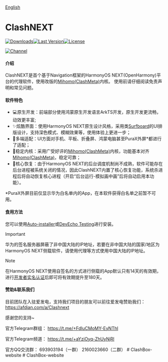 [English](/README_en.md)

# ClashNEXT

[![Downloads](https://img.shields.io/github/downloads/xiaobaigroup/ClashNEXT/total?style=flat-square&logo=github)](https://github.com/xiaobaigroup/ClashNEXT/releases/)[![Last Version](https://img.shields.io/github/release/xiaobaigroup/ClashNEXT/all.svg?style=flat-square)](https://github.com/xiaobaigroup/ClashNEXT/releases/)[![License](https://img.shields.io/github/license/xiaobaigroup/ClashNEXT?style=flat-square)](LICENSE)

[![Channel](https://img.shields.io/badge/Telegram-Channel-blue?style=flat-square&logo=telegram)](https://t.me/+aYziOyq-ZhUyNjRl)

#### 介绍

ClashNEXT是首个基于Navigation框架的HarmonyOS NEXT(OpenHarmony)平台的代理软件，使用改版的[Mihomo(ClashMeta)](https://github.com/MetaCubeX/mihomo)内核。
使用前请仔细阅读免责声明和常见问题。

#### 软件特色

- 💻原生开发：前端部分使用鸿蒙原生开发语言ArkTS开发，原生开发更流畅，动效更丰富;
- ✨炫酷界面：使用HarmonyOS NEXT原生设计风格，采用类[Surfboard](https://github.com/getsurfboard/surfboard)的UI排版设计，支持深色模式、模糊效果等，使用体验上更进一步；
- 📱多端适配：UI方面对手机、平板、折叠屏、鸿蒙电脑甚至PuraX外屏*都进行了适配；
- 🚀稳定内核：采用广受好评的[Mihomo(ClashMeta)](https://github.com/MetaCubeX/mihomo)内核，功能基本对齐[Mihomo(ClashMeta)](https://github.com/MetaCubeX/mihomo)，稳定可靠；
- 🔄核心恢复：由于HarmonyOS NEXT的后台调度机制尚不成熟，软件可能存在后台进程被系统关闭的情况，因此ClashNEXT内置了核心恢复功能，系统杀进程后将自动恢复核心进程（开启“后台运行-模拟画中画”后将自动启用本功能）。

*PuraX外屏目前仅显示华为白名单内的App，在本软件获得白名单之前暂不可用。

#### 食用方法

您可以使用[Auto-installer](https://github.com/likuai2010/auto-installer/)或[DevEcho Testing](https://developer.huawei.com/consumer/cn/deveco-testing/)进行安装。

> [!IMPORTANT]
> 华为的签名服务器屏蔽了非中国大陆的IP地址，若要在非中国大陆的国家/地区为HarmonyOS NEXT侧载软件，请使用代理等方式使用中国大陆的IP地址。

> [!NOTE]
> 在HarmonyOS NEXT使用自签名的方式进行侧载的App默认只有14天的有效期，进行[开发者实名认证](https://developer.huawei.com/consumer/cn/verified/enrollment)后即可将有效期提升至180天。

#### 赞助&联系我们

目前团队在入驻爱发电，支持我们项目的朋友可以前往爱发电赞助我们：
https://afdian.com/a/Clashnext

感谢您的支持~

官方Telegram群组：  https://t.me/+FdIuCMoMY-EyNThl

官方Telegram频道：  https://t.me/+aYziOyq-ZhUyNjRl

官方QQ交流群：  693903194（一群） 2160023660（二群）
#   C l a s h B o x - w e b s i t e  
 #   C l a s h B o x - w e b s i t e  
 